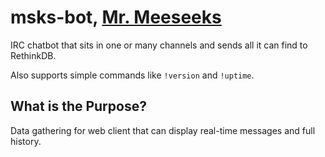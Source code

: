 # msks-bot, [Mr. Meeseeks](https://www.youtube.com/watch?v=qUYvIAP3qQk)

IRC chatbot that sits in one or many channels and sends all it can find to RethinkDB.

Also supports simple commands like `!version` and `!uptime`.

## What is the Purpose?

Data gathering for web client that can display real-time messages and full history.
